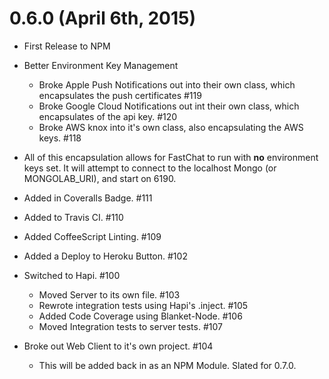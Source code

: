 # 0.6.0 (April 6th, 2015)
* First Release to NPM
* Better Environment Key Management
  * Broke Apple Push Notifications out into their own class, which encapsulates the push certificates #119
  * Broke Google Cloud Notifications out int their own class, which encapsulates of the api key. #120
  * Broke AWS knox into it's own class, also encapsulating the AWS keys. #118
* All of this encapsulation allows for FastChat to run with **no** environment keys set. It will attempt to connect to the localhost Mongo (or MONGOLAB_URI), and start on 6190.

* Added in Coveralls Badge. #111
* Added to Travis CI. #110
* Added CoffeeScript Linting. #109
* Added a Deploy to Heroku Button. #102 

* Switched to Hapi. #100
  * Moved Server to its own file. #103
  * Rewrote integration tests using Hapi's .inject. #105
  * Added Code Coverage using Blanket-Node. #106
  * Moved Integration tests to server tests. #107


* Broke out Web Client to it's own project. #104
  * This will be added back in as an NPM Module. Slated for 0.7.0.
